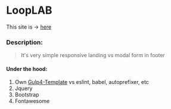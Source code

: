 # LoopLAB

This site is &rarr; [here](https://dotio.github.io/BS-4-LoopLab/build/)

### Description:

> It's very simple responsive landing vs modal form in footer

#### Under the hood:

1. Own [Gulp4-Template](https://github.com/dotio/Gulp-4-HTML-Template) vs eslint, babel, autoprefixer, etc
2. Jquery
3. Bootstrap
4. Fontawesome
